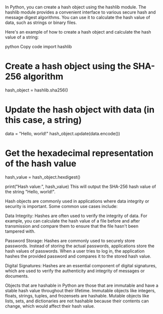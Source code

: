 In Python, you can create a hash object using the hashlib module. The hashlib module provides a convenient interface to various secure hash and message digest algorithms. You can use it to calculate the hash value of data, such as strings or binary files.

Here's an example of how to create a hash object and calculate the hash value of a string:

python
Copy code
import hashlib

# Create a hash object using the SHA-256 algorithm
hash_object = hashlib.sha256()

# Update the hash object with data (in this case, a string)
data = "Hello, world!"
hash_object.update(data.encode())

# Get the hexadecimal representation of the hash value
hash_value = hash_object.hexdigest()

print("Hash value:", hash_value)
This will output the SHA-256 hash value of the string "Hello, world!".

Hash objects are commonly used in applications where data integrity or security is important. Some common use cases include:

Data Integrity: Hashes are often used to verify the integrity of data. For example, you can calculate the hash value of a file before and after transmission and compare them to ensure that the file hasn't been tampered with.

Password Storage: Hashes are commonly used to securely store passwords. Instead of storing the actual passwords, applications store the hash values of passwords. When a user tries to log in, the application hashes the provided password and compares it to the stored hash value.

Digital Signatures: Hashes are an essential component of digital signatures, which are used to verify the authenticity and integrity of messages or documents.

Objects that are hashable in Python are those that are immutable and have a stable hash value throughout their lifetime. Immutable objects like integers, floats, strings, tuples, and frozensets are hashable. Mutable objects like lists, sets, and dictionaries are not hashable because their contents can change, which would affect their hash value.